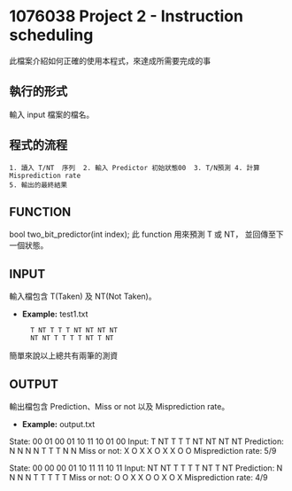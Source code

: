 # 1076038 Project 2 - Instruction scheduling
此檔案介紹如何正確的使用本程式，來達成所需要完成的事

## 執行的形式
輸入 input 檔案的檔名。

## 程式的流程
	1. 讀入 T/NT  序列	2. 輸入 Predictor 初始狀態00	3. T/N預測 4. 計算 Misprediction rate
	5. 輸出的最終結果

## FUNCTION
bool two_bit_predictor(int index);
此 function 用來預測 T 或 NT，
並回傳至下一個狀態。

## INPUT
輸入檔包含 T(Taken) 及 NT(Not Taken)。
* **Example:** test1.txt

		T NT T T T NT NT NT NT
		NT NT T T T T NT T NT

簡單來說以上總共有兩筆的測資

## OUTPUT
輸出檔包含 Prediction、Miss or not 以及 Misprediction rate。
* **Example:** output.txt
	
State: 00 01 00 01 10 11 10 01 00 
Input: T NT T T T NT NT NT NT 
Prediction: N N N N T T T N N 
Miss or not: X O X X O X X O O 
Misprediction rate: 5/9
  
 State: 00 00 00 01 10 11 11 10 11 
 Input: NT NT T T T T NT T NT 
 Prediction: N N N N T T T T T 
 Miss or not: O O X X O O X O X 
 Misprediction rate: 4/9

